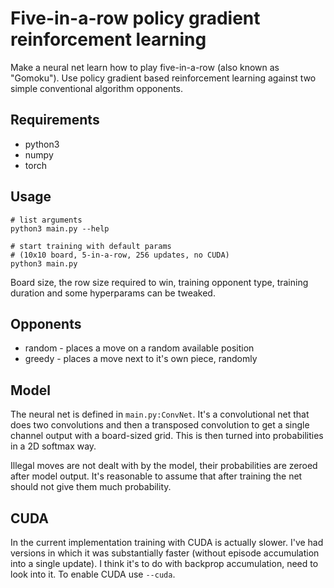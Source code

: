 # Five-in-a-row policy gradient reinforcement learning

Make a neural net learn how to play five-in-a-row (also known as "Gomoku"). Use
policy gradient based reinforcement learning against two simple conventional
algorithm opponents.

## Requirements
* python3
* numpy
* torch

## Usage
```
# list arguments
python3 main.py --help

# start training with default params
# (10x10 board, 5-in-a-row, 256 updates, no CUDA)
python3 main.py
```

Board size, the row size required to win, training opponent type, training
duration and some hyperparams can be tweaked.

## Opponents
* random - places a move on a random available position
* greedy - places a move next to it's own piece, randomly

## Model
The neural net is defined in `main.py:ConvNet`. It's a convolutional net that
does two convolutions and then a transposed convolution to get a single channel
output with a board-sized grid. This is then turned into probabilities in a 2D
softmax way.

Illegal moves are not dealt with by the model, their probabilities are zeroed
after model output. It's reasonable to assume that after training the net should
not give them much probability. 

## CUDA
In the current implementation training with CUDA is actually slower. I've had
versions in which it was substantially faster (without episode accumulation into
a single update). I think it's to do with backprop accumulation, need to look
into it. To enable CUDA use `--cuda`.
